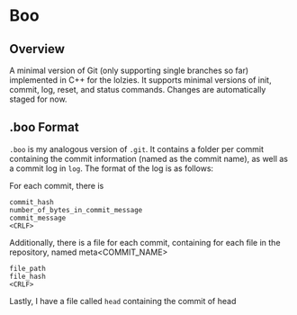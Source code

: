 # Boo

## Overview
A minimal version of Git (only supporting single branches so far) implemented in C++ for the lolzies. It supports minimal versions of init, commit, log, reset, and status commands. Changes are automatically staged for now.


## .boo Format
`.boo` is my analogous version of `.git`. It contains a folder per commit containing the commit information (named as the commit name), as well as a commit log in `log`. The format of the log is as follows:

For each commit, there is 
```
commit_hash
number_of_bytes_in_commit_message
commit_message
<CRLF>
```
Additionally, there is a file for each commit, containing for each file in the repository, named meta<COMMIT_NAME>
```
file_path
file_hash
<CRLF>
```

Lastly, I have a file called `head` containing the commit of head